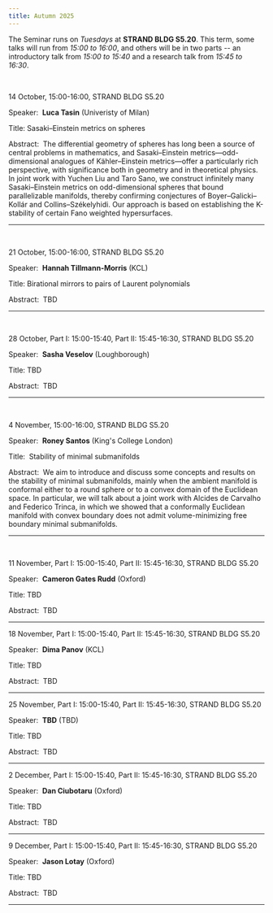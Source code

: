 ```yaml
---
title: Autumn 2025
---
```



The Seminar runs on *Tuesdays* at **STRAND BLDG S5.20**. This term, some talks will run from *15:00 to 16:00*, and others will be in two parts -- an introductory talk from *15:00 to 15:40* and a research talk from *15:45 to 16:30*.





<br />

14 October,  15:00-16:00, STRAND BLDG S5.20

Speaker:&nbsp; **Luca Tasin** (Univeristy of Milan)

Title:&nbsp;Sasaki–Einstein metrics on spheres

Abstract:&nbsp; The differential geometry of spheres has long been a source of central problems in mathematics, and Sasaki–Einstein metrics—odd-dimensional analogues of Kähler–Einstein metrics—offer a particularly rich perspective, with significance both in geometry and in theoretical physics. In joint work with Yuchen Liu and Taro Sano, we construct infinitely many Sasaki–Einstein metrics on odd-dimensional spheres that bound parallelizable manifolds, thereby confirming conjectures of Boyer–Galicki–Kollár and Collins–Székelyhidi. Our approach is based on establishing the K-stability of certain Fano weighted hypersurfaces.

---------------------------------------------------------
<br />

21 October,  15:00-16:00, STRAND BLDG S5.20

Speaker:&nbsp; **Hannah Tillmann-Morris** (KCL)

Title:&nbsp;Birational mirrors to pairs of Laurent polynomials

Abstract:&nbsp; TBD

---------------------------------------------------------
<br />

28 October,  Part I: 15:00-15:40, Part II: 15:45-16:30, STRAND BLDG S5.20

Speaker:&nbsp; **Sasha Veselov** (Loughborough)

Title:&nbsp;TBD

Abstract:&nbsp; TBD

---------------------------------------------------------
<br />

4 November,  15:00-16:00,  STRAND BLDG S5.20

Speaker:&nbsp; **Roney Santos** (King's College London)

Title:&nbsp; Stability of minimal submanifolds

Abstract:&nbsp; We aim to introduce and discuss some concepts and results on the stability of minimal submanifolds, mainly when the ambient manifold is conformal either to a round sphere or to a convex domain of the Euclidean space. In particular, we will talk about a joint work with Alcides de Carvalho and Federico Trinca, in which we showed that a conformally Euclidean manifold with convex boundary does not admit volume-minimizing free boundary minimal submanifolds.

---------------------------------------------------------
<br />

11 November,  Part I: 15:00-15:40, Part II: 15:45-16:30, STRAND BLDG S5.20

Speaker:&nbsp; **Cameron Gates Rudd** (Oxford)

Title:&nbsp;TBD

Abstract:&nbsp; TBD

---------------------------------------------------------

18 November,  Part I: 15:00-15:40, Part II: 15:45-16:30, STRAND BLDG S5.20

Speaker:&nbsp; **Dima Panov** (KCL)

Title:&nbsp;TBD

Abstract:&nbsp; TBD

---------------------------------------------------------

25 November,  Part I: 15:00-15:40, Part II: 15:45-16:30, STRAND BLDG S5.20

Speaker:&nbsp; **TBD** (TBD)

Title:&nbsp;TBD

Abstract:&nbsp; TBD

---------------------------------------------------------

2 December,  Part I: 15:00-15:40, Part II: 15:45-16:30, STRAND BLDG S5.20

Speaker:&nbsp; **Dan Ciubotaru** (Oxford)

Title:&nbsp;TBD

Abstract:&nbsp; TBD

---------------------------------------------------------


9 December,  Part I: 15:00-15:40, Part II: 15:45-16:30, STRAND BLDG S5.20

Speaker:&nbsp; **Jason Lotay** (Oxford)

Title:&nbsp;TBD

Abstract:&nbsp; TBD

---------------------------------------------------------

